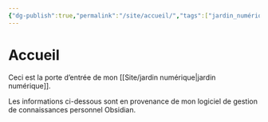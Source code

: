 ```yaml
---
{"dg-publish":true,"permalink":"/site/accueil/","tags":["jardin_numérique","gardenEntry"]}
---
```



# Accueil

Ceci est la porte d’entrée de mon [[Site/jardin numérique\|jardin numérique]].

Les informations ci-dessous sont en provenance de mon logiciel de gestion de connaissances personnel Obsidian.
